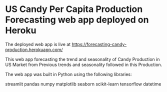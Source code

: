 # US Candy Per Capita Production Forecasting web app deployed on Heroku
The deployed web app is live at https://forecasting-candy-production.herokuapp.com/

This web app forecasting the trend and seasonality of Candy Production in US Market from Previous trends and seasonality followed in this Production.

The web app was built in Python using the following libraries:

streamlit
pandas
numpy
matplotlib
seaborn
scikit-learn
tensorflow
datetime
